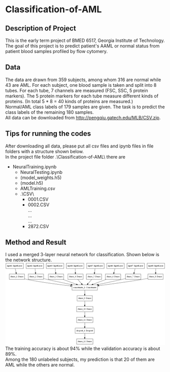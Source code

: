 # Classification-of-AML
## Description of Project
This is the early term project of BMED 6517, Georgia Institute of Technology. The goal of this project is to predict patient's AAML or normal status from patient blood samples profiled by flow cytomery.  
## Data
The data are drawn from 359 subjects, among whom 316 are normal while 43 are AML. For each subject, one blood sample is taken and split into 8 tubes. For each tube, 7 channels are measured (FSC, SSC, 5 protein markers). The 5 protein markers for each tube measure different kinds of proteins. (In total 5 * 8 = 40 kinds of proteins are measured.)  
Normal/AML class labels of 179 samples are given. The task is to predict the class labels of the remaining 180 samples.  
All data can be downloaded from http://pengqiu.gatech.edu/MLB/CSV.zip.  
## Tips for running the codes
After downloading all data, please put all csv files and ipynb files in file folders with a structure shown below.  
In the project file folder .\Classification-of-AML\ there are  
- NeuralTraining.ipynb  
	- NeuralTesting.ipynb  
	- (model_weights.h5)  
	- (model.h5)  
	- AMLTraining.csv  
	- .\CSV\  
		- 0001.CSV  
		- 0002.CSV  
		...  
		...  
		...  
		- 2872.CSV  

## Method and Result
I used a merged 3-layer neural network for classification. Shown below is the network structure.  
![NN model structure](/model.png)
The training accuracy is about 94% while the validation accuracy is about 89%.  
Among the 180 unlabeled subjects, my prediction is that 20 of them are AML while the others are normal.
